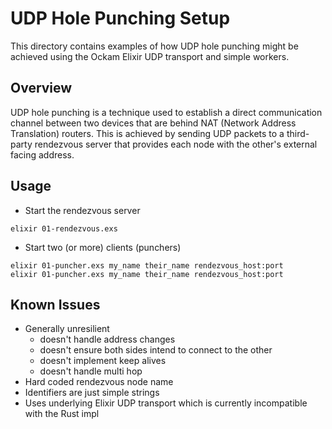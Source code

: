 # UDP Hole Punching Setup

This directory contains examples of how UDP hole punching might be
achieved using the Ockam Elixir UDP transport and simple workers.

## Overview

UDP hole punching is a technique used to establish a direct communication channel between two devices that are behind NAT (Network Address Translation) routers. This is achieved by sending UDP packets to a third-party rendezvous server that provides
each node with the other's external facing address.

## Usage

- Start the rendezvous server
```
elixir 01-rendezvous.exs
```
- Start two (or more) clients (punchers)
```
elixir 01-puncher.exs my_name their_name rendezvous_host:port
elixir 01-puncher.exs my_name their_name rendezvous_host:port
```

## Known Issues

- Generally unresilient
    - doesn't handle address changes
    - doesn't ensure both sides intend to connect to the other
    - doesn't implement keep alives
    - doesn't handle multi hop
- Hard coded rendezvous node name
- Identifiers are just simple strings
- Uses underlying Elixir UDP transport which is currently incompatible with the Rust impl


